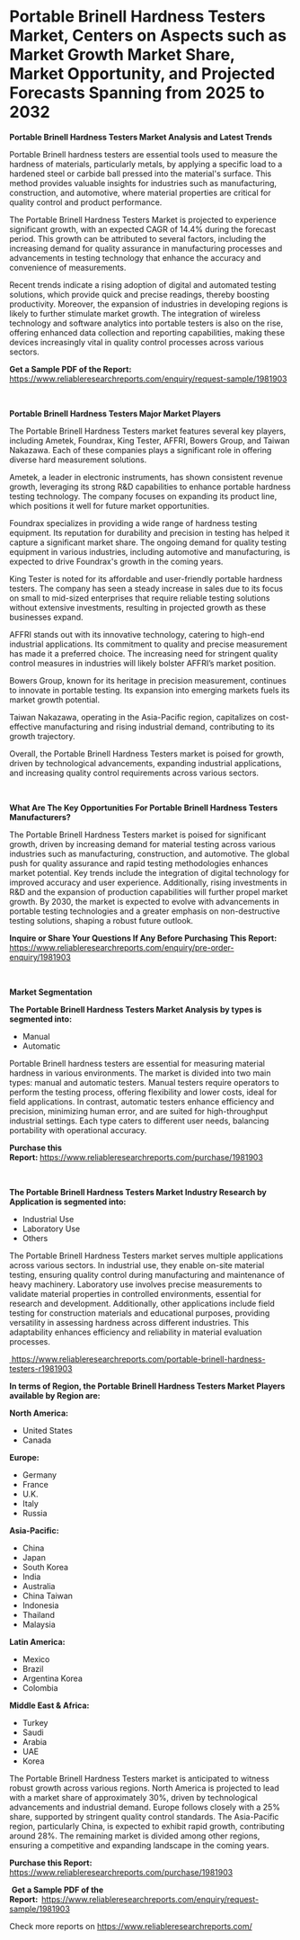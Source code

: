 <p><h1>Portable Brinell Hardness Testers Market, Centers on Aspects such as Market Growth Market Share, Market Opportunity, and Projected Forecasts Spanning from 2025 to 2032</h1></p><p><strong>Portable Brinell Hardness Testers Market Analysis and Latest Trends</strong></p>
<p><p>Portable Brinell hardness testers are essential tools used to measure the hardness of materials, particularly metals, by applying a specific load to a hardened steel or carbide ball pressed into the material's surface. This method provides valuable insights for industries such as manufacturing, construction, and automotive, where material properties are critical for quality control and product performance.</p><p>The Portable Brinell Hardness Testers Market is projected to experience significant growth, with an expected CAGR of 14.4% during the forecast period. This growth can be attributed to several factors, including the increasing demand for quality assurance in manufacturing processes and advancements in testing technology that enhance the accuracy and convenience of measurements. </p><p>Recent trends indicate a rising adoption of digital and automated testing solutions, which provide quick and precise readings, thereby boosting productivity. Moreover, the expansion of industries in developing regions is likely to further stimulate market growth. The integration of wireless technology and software analytics into portable testers is also on the rise, offering enhanced data collection and reporting capabilities, making these devices increasingly vital in quality control processes across various sectors.</p></p>
<p><strong>Get a Sample PDF of the Report:&nbsp;</strong> <a href="https://www.reliableresearchreports.com/enquiry/request-sample/1981903?utm_campaign=1674&utm_medium=2&utm_source=Github&utm_content=ia&utm_term=20022025&utm_id=portable-brinell-hardness-testers">https://www.reliableresearchreports.com/enquiry/request-sample/1981903</a></p>
<p>&nbsp;</p>
<p><strong>Portable Brinell Hardness Testers Major Market Players</strong></p>
<p><p>The Portable Brinell Hardness Testers market features several key players, including Ametek, Foundrax, King Tester, AFFRI, Bowers Group, and Taiwan Nakazawa. Each of these companies plays a significant role in offering diverse hard measurement solutions.</p><p>Ametek, a leader in electronic instruments, has shown consistent revenue growth, leveraging its strong R&D capabilities to enhance portable hardness testing technology. The company focuses on expanding its product line, which positions it well for future market opportunities.</p><p>Foundrax specializes in providing a wide range of hardness testing equipment. Its reputation for durability and precision in testing has helped it capture a significant market share. The ongoing demand for quality testing equipment in various industries, including automotive and manufacturing, is expected to drive Foundrax's growth in the coming years.</p><p>King Tester is noted for its affordable and user-friendly portable hardness testers. The company has seen a steady increase in sales due to its focus on small to mid-sized enterprises that require reliable testing solutions without extensive investments, resulting in projected growth as these businesses expand.</p><p>AFFRI stands out with its innovative technology, catering to high-end industrial applications. Its commitment to quality and precise measurement has made it a preferred choice. The increasing need for stringent quality control measures in industries will likely bolster AFFRI’s market position.</p><p>Bowers Group, known for its heritage in precision measurement, continues to innovate in portable testing. Its expansion into emerging markets fuels its market growth potential.</p><p>Taiwan Nakazawa, operating in the Asia-Pacific region, capitalizes on cost-effective manufacturing and rising industrial demand, contributing to its growth trajectory.</p><p>Overall, the Portable Brinell Hardness Testers market is poised for growth, driven by technological advancements, expanding industrial applications, and increasing quality control requirements across various sectors.</p></p>
<p>&nbsp;</p>
<p><strong>What Are The Key Opportunities For Portable Brinell Hardness Testers Manufacturers?</strong></p>
<p><p>The Portable Brinell Hardness Testers market is poised for significant growth, driven by increasing demand for material testing across various industries such as manufacturing, construction, and automotive. The global push for quality assurance and rapid testing methodologies enhances market potential. Key trends include the integration of digital technology for improved accuracy and user experience. Additionally, rising investments in R&D and the expansion of production capabilities will further propel market growth. By 2030, the market is expected to evolve with advancements in portable testing technologies and a greater emphasis on non-destructive testing solutions, shaping a robust future outlook.</p></p>
<p><strong>Inquire or Share Your Questions If Any Before Purchasing This Report:</strong> <a href="https://www.reliableresearchreports.com/enquiry/pre-order-enquiry/1981903?utm_campaign=1674&utm_medium=2&utm_source=Github&utm_content=ia&utm_term=20022025&utm_id=portable-brinell-hardness-testers">https://www.reliableresearchreports.com/enquiry/pre-order-enquiry/1981903</a></p>
<p>&nbsp;</p>
<p><strong>Market Segmentation</strong></p>
<p><strong>The Portable Brinell Hardness Testers Market Analysis by types is segmented into:</strong></p>
<p><ul><li>Manual</li><li>Automatic</li></ul></p>
<p><p>Portable Brinell hardness testers are essential for measuring material hardness in various environments. The market is divided into two main types: manual and automatic testers. Manual testers require operators to perform the testing process, offering flexibility and lower costs, ideal for field applications. In contrast, automatic testers enhance efficiency and precision, minimizing human error, and are suited for high-throughput industrial settings. Each type caters to different user needs, balancing portability with operational accuracy.</p></p>
<p><strong>Purchase this Report:&nbsp;</strong><a href="https://www.reliableresearchreports.com/purchase/1981903?utm_campaign=1674&utm_medium=2&utm_source=Github&utm_content=ia&utm_term=20022025&utm_id=portable-brinell-hardness-testers">https://www.reliableresearchreports.com/purchase/1981903</a></p>
<p>&nbsp;</p>
<p><strong>The Portable Brinell Hardness Testers Market Industry Research by Application is segmented into:</strong></p>
<p><ul><li>Industrial Use</li><li>Laboratory Use</li><li>Others</li></ul></p>
<p><p>The Portable Brinell Hardness Testers market serves multiple applications across various sectors. In industrial use, they enable on-site material testing, ensuring quality control during manufacturing and maintenance of heavy machinery. Laboratory use involves precise measurements to validate material properties in controlled environments, essential for research and development. Additionally, other applications include field testing for construction materials and educational purposes, providing versatility in assessing hardness across different industries. This adaptability enhances efficiency and reliability in material evaluation processes.</p></p>
<p><a href="https://www.reliableresearchreports.com/portable-brinell-hardness-testers-r1981903?utm_campaign=1674&utm_medium=2&utm_source=Github&utm_content=ia&utm_term=20022025&utm_id=portable-brinell-hardness-testers">&nbsp;https://www.reliableresearchreports.com/portable-brinell-hardness-testers-r1981903</a></p>
<p><strong>In terms of Region, the Portable Brinell Hardness Testers Market Players available by Region are:</strong></p>
<p>
    <p> <strong> North America: </strong>
        <ul>
            <li>United States</li>
            <li>Canada</li>
        </ul>
        </p> 
    <p> <strong> Europe: </strong>
        <ul>
            <li>Germany</li>
            <li>France</li>
            <li>U.K.</li>
            <li>Italy</li>
            <li>Russia</li>
        </ul>
        </p> 
    <p> <strong> Asia-Pacific: </strong>
        <ul>
            <li>China</li>
            <li>Japan</li>
            <li>South Korea</li>
            <li>India</li>
            <li>Australia</li>
            <li>China Taiwan</li>
            <li>Indonesia</li>
            <li>Thailand</li>
            <li>Malaysia</li>
        </ul>
        </p> 
    <p> <strong> Latin America: </strong>
        <ul>
            <li>Mexico</li>
            <li>Brazil</li>
            <li>Argentina Korea</li>
            <li>Colombia</li>
        </ul>
        </p> 
    <p> <strong> Middle East & Africa: </strong>
        <ul>
            <li>Turkey</li>
            <li>Saudi</li>
            <li>Arabia</li>
            <li>UAE</li>
            <li>Korea</li>
        </ul>
    </p>
    </p>
<p><p>The Portable Brinell Hardness Testers market is anticipated to witness robust growth across various regions. North America is projected to lead with a market share of approximately 30%, driven by technological advancements and industrial demand. Europe follows closely with a 25% share, supported by stringent quality control standards. The Asia-Pacific region, particularly China, is expected to exhibit rapid growth, contributing around 28%. The remaining market is divided among other regions, ensuring a competitive and expanding landscape in the coming years.</p></p>
<p><strong>Purchase this Report: </strong><a href="https://www.reliableresearchreports.com/purchase/1981903?utm_campaign=1674&utm_medium=2&utm_source=Github&utm_content=ia&utm_term=20022025&utm_id=portable-brinell-hardness-testers">https://www.reliableresearchreports.com/purchase/1981903</a></p>
<p>&nbsp;<strong>Get a Sample PDF of the Report:&nbsp;&nbsp;</strong><a href="https://www.reliableresearchreports.com/enquiry/request-sample/1981903?utm_campaign=1674&utm_medium=2&utm_source=Github&utm_content=ia&utm_term=20022025&utm_id=portable-brinell-hardness-testers">https://www.reliableresearchreports.com/enquiry/request-sample/1981903</a></p>
<p><strong></strong></p>
<p>Check more reports on <a href="https://www.reliableresearchreports.com/?utm_campaign=1674&utm_medium=2&utm_source=Github&utm_content=ia&utm_term=20022025&utm_id=portable-brinell-hardness-testers">https://www.reliableresearchreports.com/</a></p>